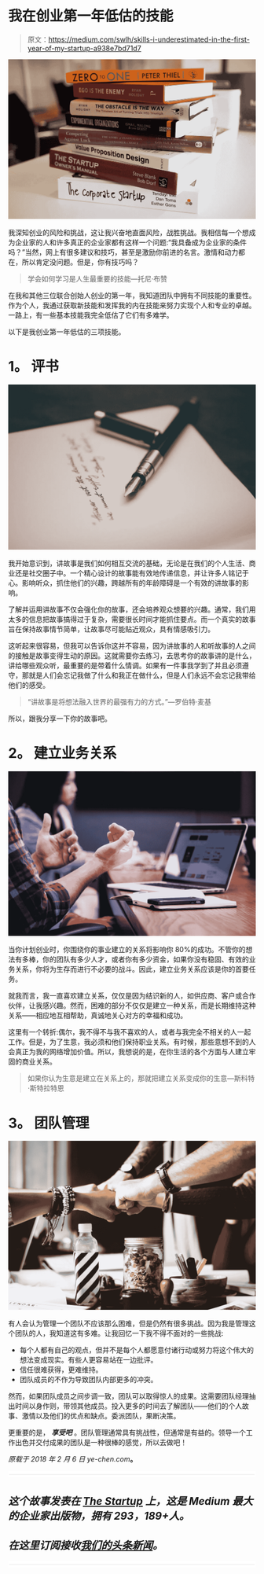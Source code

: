 # 我在创业第一年低估的技能

> 原文：<https://medium.com/swlh/skills-i-underestimated-in-the-first-year-of-my-startup-a938e7bd71d7>

![](img/674dfb2d4dcdc78918be4099ce4b50e2.png)

我深知创业的风险和挑战，这让我兴奋地直面风险，战胜挑战。我相信每一个想成为企业家的人和许多真正的企业家都有这样一个问题:“我具备成为企业家的条件吗？”当然，网上有很多建议和技巧，甚至是激励你前进的名言。激情和动力都在，所以肯定没问题。但是，你有技巧吗？

> 学会如何学习是人生最重要的技能—托尼·布赞

在我和其他三位联合创始人创业的第一年，我知道团队中拥有不同技能的重要性。作为个人，我通过获取新技能和发挥我的内在技能来努力实现个人和专业的卓越。一路上，有一些基本技能我完全低估了它们有多难学。

以下是我创业第一年低估的三项技能。

# **1。** **评书**

![](img/29ec8ab963a4c7f5afcbaa450396cac3.png)

我开始意识到，讲故事是我们如何相互交流的基础，无论是在我们的个人生活、商业还是社交圈子中。一个精心设计的故事能有效地传递信息，并让许多人铭记于心。影响听众，抓住他们的兴趣，跨越所有的年龄障碍是一个有效的讲故事的影响。

了解并运用讲故事不仅会强化你的故事，还会培养观众想要的兴趣。通常，我们用太多的信息把故事搞得过于复杂，需要很长时间才能抓住要点。而一个真实的故事旨在保持故事情节简单，让故事尽可能贴近观众，具有情感吸引力。

这听起来很容易，但我可以告诉你这并不容易，因为讲故事的人和听故事的人之间的接触是故事变得生动的原因。这就需要你去练习，去思考你的故事讲的是什么，讲给哪些观众听，最重要的是带着什么情调。如果有一件事我学到了并且必须遵守，那就是人们会忘记我做了什么和我正在做什么，但是人们永远不会忘记我带给他们的感受。

> “讲故事是将想法融入世界的最强有力的方式。”—罗伯特·麦基

所以，跟我分享一下你的故事吧。

# **2。** **建立业务关系**

![](img/e81225077900e3f59936ab4b8b7a01d3.png)

当你计划创业时，你围绕你的事业建立的关系将影响你 80%的成功。不管你的想法有多棒，你的团队有多少人才，或者你有多少资金，如果你没有稳固、有效的业务关系，你将为生存而进行不必要的战斗。因此，建立业务关系应该是你的首要任务。

就我而言，我一直喜欢建立关系，仅仅是因为结识新的人，如供应商、客户或合作伙伴，让我感兴趣。然而，困难的部分不仅仅是建立一种关系，而是长期维持这种关系——相应地互相帮助，真诚地关心对方的幸福和成功。

这里有一个转折:偶尔，我不得不与我不喜欢的人，或者与我完全不相关的人一起工作。但是，为了生意，我必须和他们保持职业关系。有时候，那些意想不到的人会真正为我的网络增加价值。所以，我想说的是，在你生活的各个方面与人建立牢固的商业关系。

> 如果你认为生意是建立在关系上的，那就把建立关系变成你的生意—斯科特·斯特拉特恩

# **3。** **团队管理**

![](img/812a53d8aaaa5833a04a5593f9c18f1a.png)

有人会认为管理一个团队不应该那么困难，但是仍然有很多挑战。因为我是管理这个团队的人，我知道这有多难。让我回忆一下我不得不面对的一些挑战:

*   每个人都有自己的观点，但并不是每个人都愿意付诸行动或努力将这个伟大的想法变成现实。有些人更容易站在一边批评。
*   信任很难获得，更难维持。
*   团队成员的不作为导致团队内部更多的冲突。

然而，如果团队成员之间步调一致，团队可以取得惊人的成果。这需要团队经理抽出时间以身作则，带领其他成员。投入更多的时间去了解团队——他们的个人故事、激情以及他们的优点和缺点。委派团队，果断决策。

更重要的是， ***享受吧*** 。团队管理通常具有挑战性，但通常是有益的。领导一个工作出色并交付成果的团队是一种很棒的感觉，所以去做吧！

*原载于 2018 年 2 月 6 日 ye-chen.com*[](https://ye-chen.com/skills-i-underestimated-in-the-first-year-of-my-startup/)**。**

*![](img/731acf26f5d44fdc58d99a6388fe935d.png)*

## *这个故事发表在 [The Startup](https://medium.com/swlh) 上，这是 Medium 最大的企业家出版物，拥有 293，189+人。*

## *在这里订阅接收[我们的头条新闻](http://growthsupply.com/the-startup-newsletter/)。*

*![](img/731acf26f5d44fdc58d99a6388fe935d.png)*